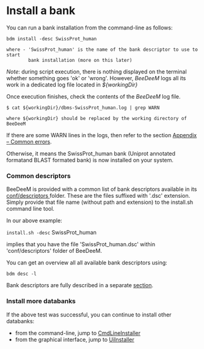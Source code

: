 # Install a bank

You can run a bank installation from the command-line as follows:

```
bdm install -desc SwissProt_human

where - 'SwissProt_human' is the name of the bank descriptor to use to start
        bank installation (more on this later)
```

_Note_: during script execution, there is nothing displayed on the terminal whether something goes 'ok' or 'wrong'. However, _BeeDeeM_ logs all its work in a dedicated log file located in _${workingDir}_

Once execution finishes, check the contents of the _BeeDeeM_ log file.

```
$ cat ${workingDir}/dbms-SwissProt_human.log | grep WARN

where ${workingDir} should be replaced by the working directory of BeeDeeM
```

If there are some WARN lines in the logs, then refer to the section [Appendix – Common errors](../../getting-started/common-errors.md).

Otherwise, it means the SwissProt\_human bank (Uniprot annotated formatand BLAST formated bank) is now installed on your system.

### Common descriptors

BeeDeeM is provided with a common list of bank descriptors available in its [conf/descriptors ](https://github.com/pgdurand/BeeDeeM/tree/master/conf/descriptors)folder. These are the files suffixed with '.dsc' extension. Simply provide that file name (without path and extension) to the install.sh command line tool.

In our above example:

`install.sh -desc` SwissProt\_human

implies that you have the file 'SwissProt\_human.dsc' within 'conf/descriptors' folder of BeeDeeM.

You can get an overview all all available bank descriptors using:

`bdm desc -l`

Bank descriptors are fully described in a separate [section](../../getting-started/using-descriptors.md).&#x20;

### Install more databanks

If the above test was successful, you can continue to install other databanks:

* from the command-line, jump to [CmdLineInstaller](../../getting-started/)
* from the graphical interface, jump to [UiInstaller](../../getting-started-1/)
